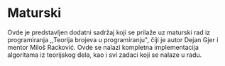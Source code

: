 # Maturski
Ovde je predstavljen dodatni sadržaj koji se prilaže uz maturski rad iz programiranja ,,Teorija brojeva u programiranju", čiji je autor Dejan Gjer i mentor Miloš Racković. Ovde se nalazi kompletna implementacija algoritama iz teorijskog dela, kao i svi zadaci koji se nalaze u radu. 
